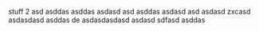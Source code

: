stuff
 2
asd
asddas
asddas
asdasd
asd
asddas
asdasd
asd
asdasd
zxcasd
asdasdasd
asddas
de
asdasdasdasd
asdasd
sdfasd
asddas
